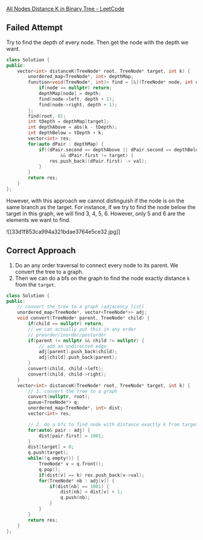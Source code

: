 [All Nodes Distance K in Binary Tree - LeetCode](https://leetcode.com/problems/all-nodes-distance-k-in-binary-tree/description/)

## Failed Attempt

Try to find the depth of every node. Then get the node with the depth we want. 

```cpp
class Solution {
public:
    vector<int> distanceK(TreeNode* root, TreeNode* target, int k) {
        unordered_map<TreeNode*, int> depthMap;
        function<void(TreeNode*, int)> find = [&](TreeNode* node, int depth) {
            if(node == nullptr) return;
            depthMap[node] = depth;
            find(node->left, depth + 1);
            find(node->right, depth + 1);
        };
        find(root, 0);
        int tDepth = depthMap[target];
        int depthAbove = abs(k - tDepth);
        int depthBelow = tDepth + k;
        vector<int> res;
        for(auto dPair : depthMap) {
            if((dPair.second == depthAbove || dPair.second == depthBelow) 
		            && dPair.first != target) {
                res.push_back((dPair.first) -> val);
            }
        }
        return res;
    }
};
```

However, with this approach we cannot distinguish if the node is on the same branch as the target. For instance, if we try to find the node below the target in this graph, we will find 3, 4, 5, 6. However, only 5 and 6 are the elements we want to find. 

![[33d1f853ca994a321bdae3764e5ce32.jpg]]



## Correct Approach

1. Do an any order traversal to connect every node to its parent. We convert the tree to a graph. 
2. Then we can do a bfs on the graph to find the node exactly distance `k` from the `target`. 

```cpp
class Solution {
public:
    // convert the tree to a graph (adjacency list)
    unordered_map<TreeNode*, vector<TreeNode*>> adj;
    void convert(TreeNode* parent, TreeNode* child) {
        if(child == nullptr) return;
        // we can actually put this in any order
        // preorder/inorder/postorder
        if(parent != nullptr && child != nullptr) {
            // add an undirected edge
            adj[parent].push_back(child);
            adj[child].push_back(parent);
        }
        convert(child, child->left);
        convert(child, child->right);
    }
    vector<int> distanceK(TreeNode* root, TreeNode* target, int k) {
        // 1. convert the tree to a graph
        convert(nullptr, root);
        queue<TreeNode*> q;
        unordered_map<TreeNode*, int> dist;
        vector<int> res;

        // 2. do a bfs to find node with distance exactly k from target
        for(auto& pair : adj) {
            dist[pair.first] = 1001;
        }
        dist[target] = 0;
        q.push(target);
        while(!q.empty()) {
            TreeNode* v = q.front();
            q.pop();
            if(dist[v] == k) res.push_back(v->val);
            for(TreeNode* nb : adj[v]) {
                if(dist[nb] == 1001) {
                    dist[nb] = dist[v] + 1;
                    q.push(nb);
                }
            }
        }
        return res;
    }
};
```


